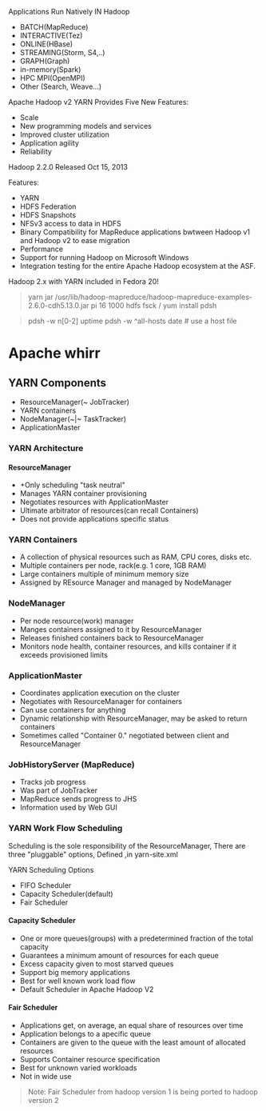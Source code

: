 Applications Run Natively IN Hadoop

+ BATCH(MapReduce)
+ INTERACTIVE(Tez)
+ ONLINE(HBase)
+ STREAMING(Storm, S4,..)
+ GRAPH(Graph)
+ in-memory(Spark)
+ HPC MPI(OpenMPI)
+ Other (Search, Weave...)


Apache Hadoop v2  YARN Provides Five New Features:

+ Scale
+ New programming models and services
+ Improved cluster utilization
+ Application agility
+ Reliability



Hadoop 2.2.0 Released Oct 15, 2013


Features:

+ YARN
+ HDFS Federation
+ HDFS Snapshots
+ NFSv3 access to data in HDFS
+ Binary Compatibility for MapReduce applications bwtween Hadoop v1 and Hadoop v2 to ease migration 
+ Performance
+ Support for running Hadoop on Microsoft Windows
+ Integration testing for the entire Apache Hadoop ecosystem at the ASF.


Hadoop 2.x with YARN included in Fedora 20!

> yarn jar /usr/lib/hadoop-mapreduce/hadoop-mapreduce-examples-2.6.0-cdh5.13.0.jar pi 16 1000
> hdfs fsck /
> yum install pdsh

> pdsh -w n[0-2] uptime
> pdsh -w ^all-hosts date # use a host file


# Apache whirr


## YARN Components

+ ResourceManager(~ JobTracker)
+ YARN containers
+ NodeManager(~|~ TaskTracker)
+ ApplicationMaster


### YARN Architecture

#### ResourceManager

+ +Only scheduling "task neutral"
+ Manages YARN container provisioning
+ Negotiates resources with ApplicationMaster
+ Ultimate arbitrator of resources(can recall Containers)
+ Does not provide applications specific status

### YARN Containers

+ A collection of physical resources such as RAM, CPU cores, disks etc.
+ Multiple containers per node, rack(e.g. 1 core, 1GB RAM)
+ Large containers multiple of minimum memory size
+ Assigned by REsource Manager and managed by NodeManager

### NodeManager

+ Per node resource(work) manager
+ Manges containers assigned to it by ResourceManager
+ Releases finished containers back to ResourceManager
+ Monitors node health, container resources, and kills container if it exceeds provisioned limits


### ApplicationMaster

+ Coordinates application execution on the cluster
+ Negotiates with ResourceManager for containers
+ Can use containers for anything
+ Dynamic relationship with ResourceManager, may be asked to return containers
+ Sometimes called "Container 0." negotiated between client and ResourceManager

### JobHistoryServer (MapReduce)

+ Tracks job progress
+ Was part of JobTracker
+ MapReduce sends progress to JHS
+ Information used by Web GUI


### YARN Work Flow Scheduling


Scheduling is the sole responsibility of the ResourceManager, There are three "pluggable" options, Defined ,in yarn-site.xml

YARN Scheduling Options

+ FIFO Scheduler
+ Capacity Scheduler(default)
+ Fair Scheduler

#### Capacity Scheduler

+ One or more queues(groups) with a predetermined fraction of the total capacity
+ Guarantees a minimum amount of resources for each queue
+ Excess capacity given to most starved queues
+ Support big memory applications
+ Best for well known work load flow
+ Default Scheduler in Apache Hadoop V2

#### Fair Scheduler

+ Applications get, on average, an equal share of resources over time
+ Application belongs to a apecific queue
+ Containers are given to the queue with the least amount of allocated resources
+ Supports Container resource specification
+ Best for unknown varied workloads
+ Not in wide use

> Note: Fair Scheduler from hadoop version 1 is being ported to hadoop version 2











